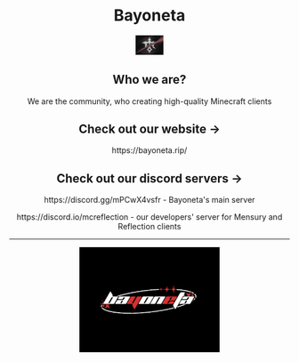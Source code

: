 <h1 align="center">Bayoneta</h1>
<p align="center">
  <img src="../img2.png" style="width: 10%;" />
</p>

<h2 align="center">Who we are?</h2>
<p align="center">We are the community, who creating high-quality Minecraft clients</p>

<h2 align="center">Check out our website -></h2>
<p align="center">https://bayoneta.rip/</p>

<h2 align="center">Check out our discord servers -></h2>
<p align="center">https://discord.gg/mPCwX4vsfr - Bayoneta's main server</p>
<p align="center">https://discord.io/mcreflection - our developers' server for Mensury and Reflection clients</p>
 
---

<p align="center">
  <img src="../img1.png" style="width: 50%;" />
</p>
